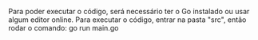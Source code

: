 Para poder executar o código, será necessário ter o Go instalado ou usar algum editor online.
Para executar o código, entrar na pasta "src", então rodar o comando: go run main.go
